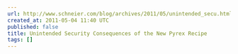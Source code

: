 ```yaml
---
url: http://www.schneier.com/blog/archives/2011/05/unintended_secu.html
created_at: 2011-05-04 11:40 UTC
published: false
title: Unintended Security Consequences of the New Pyrex Recipe
tags: []
---
```



